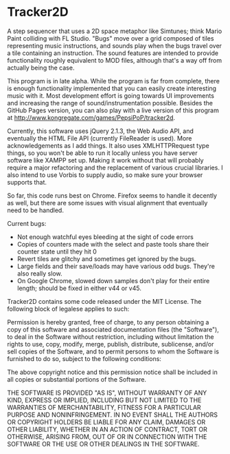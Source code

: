 # Tracker2D
A step sequencer that uses a 2D space metaphor like Simtunes; think Mario Paint colliding with FL Studio. "Bugs" move over a grid composed of tiles representing music instructions, and sounds play when the bugs travel over a tile containing an instruction. The sound features are intended to provide functionality roughly equivalent to MOD files, although that's a way off from actually being the case.

This program is in late alpha. While the program is far from complete, there is enough functionality implemented that you can easily create interesting music with it. Most development effort is going towards UI improvements and increasing the range of sound/instrumentation possible. Besides the GitHub Pages version, you can also play with a live version of this program at http://www.kongregate.com/games/PepsiPoP/tracker2d.

Currently, this software uses jQuery 2.1.3, the Web Audio API, and eventually the HTML File API (currently FileReader is used). More acknowledgements as I add things. It also uses XMLHTTPRequest type things, so you won't be able to run it locally unless you have server software like XAMPP set up. Making it work without that will probably require a major refactoring and the replacement of various crucial libraries. I also intend to use Vorbis to supply audio, so make sure your browser supports that.

So far, this code runs best on Chrome. Firefox seems to handle it decently as well, but there are some issues with visual alignment that eventually need to be handled.

Current bugs:
- Not enough watchful eyes bleeding at the sight of code errors
- Copies of counters made with the select and paste tools share their counter state until they hit 0
- Revert tiles are glitchy and sometimes get ignored by the bugs.
- Large fields and their save/loads may have various odd bugs. They're also really slow.
- On Google Chrome, slowed down samples don't play for their entire length; should be fixed in either v44 or v45.

Tracker2D contains some code released under the MIT License. The following block of legalese applies to such:

Permission is hereby granted, free of charge, to any person obtaining a copy of this software and associated documentation files (the "Software"), to deal in the Software without restriction, including without limitation the rights to use, copy, modify, merge, publish, distribute, sublicense, and/or sell copies of the Software, and to permit persons to whom the Software is furnished to do so, subject to the following conditions:

The above copyright notice and this permission notice shall be included in all copies or substantial portions of the Software.

THE SOFTWARE IS PROVIDED "AS IS", WITHOUT WARRANTY OF ANY KIND, EXPRESS OR IMPLIED, INCLUDING BUT NOT LIMITED TO THE WARRANTIES OF MERCHANTABILITY, FITNESS FOR A PARTICULAR PURPOSE AND NONINFRINGEMENT. IN NO EVENT SHALL THE AUTHORS OR COPYRIGHT HOLDERS BE LIABLE FOR ANY CLAIM, DAMAGES OR OTHER LIABILITY, WHETHER IN AN ACTION OF CONTRACT, TORT OR OTHERWISE, ARISING FROM, OUT OF OR IN CONNECTION WITH THE SOFTWARE OR THE USE OR OTHER DEALINGS IN THE SOFTWARE.